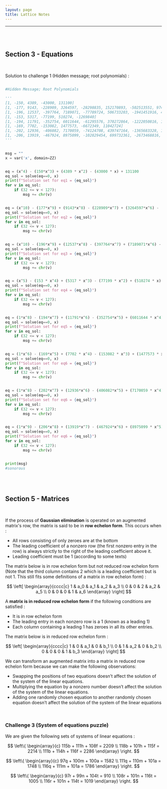 ```yaml
---
layout: page
title: Lattice Notes
---
```

<hr/>

<br/>

<br/>


## Section 3 - Equations

<br/>

Solution to challenge 1 (Hidden message; root polynomials) :

```python

#Hidden Message; Root Polynomials

'''
[1, -150, 4389, -43000, 131100]
[1, -177, 9143, -228909, 3264597, -28298835, 152170893, -502513551, 974729862, -995312448, 396179424]
[1, -196, 12537, -397764, 7189071, -77789724, 506733203, -1941451916, 4165661988, -4501832400, 1841875200]
[1, -153, 5317, -77199, 510274, -1269840]
[1, -194, 11791, -352754, 6011644, -61295576, 370272864, -1222050816, 1696757760]
[1, -169, 7702, -153082, 1477573, -6672349, 11042724]
[1, -202, 12936, -406082, 7170059, -74124708, 439747164, -1365683328, 1701311040]
[1, -206, 13919, -467924, 8975099, -102829454, 699732361, -2673468816, 4956440220, -2888395200]
'''


msg = ""
x = var('x', domain=ZZ)


eq = (x^4) - (150*x^3) + (4389 * x^2) - (43000 * x) + 131100
eq_sol = solve(eq==0, x)
print(f"Solution set for eq1 = {eq_sol}")
for v in eq_sol:
    if (32 <= v < 127):
        msg += chr(v)


eq = (x^10) - (177*x^9) + (9143*x^8) - (228909*x^7) + (3264597*x^6) - (28298835*x^5) + (152170893 * x^4) - (502513551 * x^3) + (974729862 * x^2) + (-995312448 * x^1) + (396179424)
eq_sol = solve(eq==0, x)
print(f"Solution set for eq2 = {eq_sol}")
for v in eq_sol:
    if (32 <= v < 127):
        msg += chr(v)


eq = (x^10) - (196*x^9) + (12537*x^8) - (397764*x^7) + (7189071*x^6) - (77789724*x^5) + (506733203 * x^4) - (1941451916 * x^3) + (4165661988 * x^2) + (-4501832400 * x^1) + (1841875200)
eq_sol = solve(eq==0, x)
print(f"Solution set for eq3 = {eq_sol}")
for v in eq_sol:
    if (32 <= v < 127):
        msg += chr(v)


eq = (x^5) - (153 * x^4) + (5317 * x^3) - (77199 * x^2) + (510274 * x) + (-1269840)
eq_sol = solve(eq==0, x)
print(f"Solution set for eq4 = {eq_sol}")
for v in eq_sol:
    if (32 <= v < 127):
        msg += chr(v)


eq = (1*x^8) - (194*x^7) + (11791*x^6) - (352754*x^5) + (6011644 * x^4) - (61295576 * x^3) + (370272864 * x^2) + (-1222050816 * x^1) + (1696757760)
eq_sol = solve(eq==0, x)
print(f"Solution set for eq5 = {eq_sol}")
for v in eq_sol:
    if (32 <= v < 127):
        msg += chr(v)


eq = (1*x^6) - (169*x^5) + (7702 * x^4) - (153082 * x^3) + (1477573 * x^2) + (-6672349 * x^1) + (11042724)
eq_sol = solve(eq==0, x)
print(f"Solution set for eq6 = {eq_sol}")
for v in eq_sol:
    if (32 <= v < 127):
        msg += chr(v)


eq = (1*x^8) - (202*x^7) + (12936*x^6) - (406082*x^5) + (7170059 * x^4) - (74124708 * x^3) + (439747164 * x^2) + (-1365683328 * x^1) + (1701311040)
eq_sol = solve(eq==0, x)
print(f"Solution set for eq6 = {eq_sol}")
for v in eq_sol:
    if (32 <= v < 127):
        msg += chr(v)


eq = (1*x^9) - (206*x^8) + (13919*x^7) - (467924*x^6) + (8975099 * x^5) - (102829454 * x^4) + (699732361 * x^3) + (-2673468816 * x^2) + (4956440220* x^1) - (2888395200)
eq_sol = solve(eq==0, x)
print(f"Solution set for eq6 = {eq_sol}")
for v in eq_sol:
    if (32 <= v < 127):
        msg += chr(v)


print(msg)
#sonorous


```

<br/>

<br/>

## Section 5 - Matrices

<br/>

If the process of **Gaussian elimination** is operated on an augmented matrix's row, the matrix is said to be in **row echelon form**. This occurs when :

- All rows consisting of only zeroes are at the bottom
- The leading coefficient of a nonzero row (the first nonzero entry in the row) is always strictly to the right of the leading coefficient above it.
- Leading coefficient must be 1 (according to some texts)

The matrix below is in row echelon form but not reduced row echelon form (Note that the third column contains 2 which is a leading coefficient but is not 1. This still fits some definitions of a matrix in row echelon form) :

$$ \left[
\begin{array}{cccc|c}
1 & a_0 & a_1 & a_2 & a_3 \\ 
0 & 0 & 2 & a_2 & a_5 \\
0 & 0 & 0 & 1 & a_6
\end{array}
\right] $$

A **matrix is in reduced row echelon form** if the following conditions are satisfied :

- It is in row echelon form
- The leading entry in each nonzero row is a 1 (known as a leading 1)
- Each column containing a leading 1 has zeroes in all its other entries. 

The matrix below is in reduced row echelon form :

$$ \left[
\begin{array}{cccc|c}
1 & 0 & a_1 & 0 & b_1 \\ 
0 & 1 & a_2 & 0 & b_2 \\
0 & 0 & 0 & 1 & b_3
\end{array}
\right] $$

We can transform an augmented matrix into a matrix in reduced row echelon form because we can make the following observations:

- Swapping the positions of two equations doesn’t affect the solution of the system
of the linear equations.
- Multiplying the equation by a nonzero number doesn’t affect the solution of the
system of the linear equations.
- Adding one randomly chosen equation to another randomly chosen equation doesn’t
affect the solution of the system of the linear equations

<br/>

### Challenge 3 (System of equations puzzle)

We are given the following sets of systems of linear equations :

$$
\left\{ 
\begin{array}{c}
115b + 111h + 108f = 2209 \\ 
118b + 101h + 115f = 2214 \\
111b + 114h + 116f = 2286
\end{array}
\right. 
$$


$$
\left\{ 
\begin{array}{c}
97q + 100m + 100a = 1582 \\ 
111q + 110m + 101a = 1748 \\
116q + 111m + 101a = 1786
\end{array}
\right. 
$$


$$
\left\{ 
\begin{array}{c}
97r + 99n + 104t = 910 \\ 
108r + 101n + 116t = 1005 \\
116r + 101n + 114t = 1019
\end{array}
\right. 
$$

